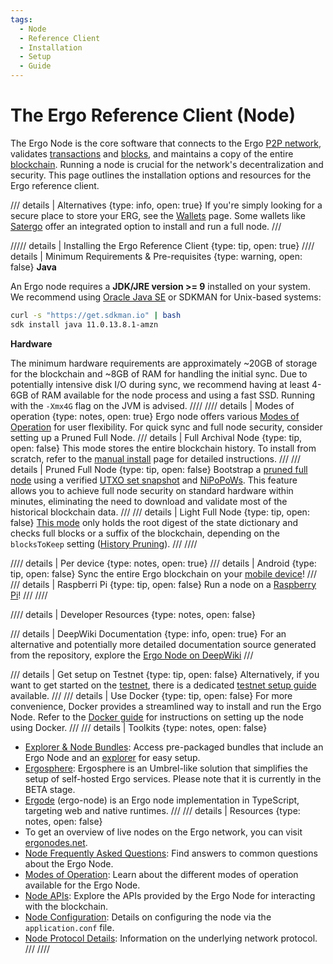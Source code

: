 ```yaml
---
tags:
  - Node
  - Reference Client
  - Installation
  - Setup
  - Guide
---
```


# The Ergo Reference Client (Node)

The Ergo Node is the core software that connects to the Ergo [P2P network](p2p-protocol-overview.md), validates [transactions](transactions.md) and [blocks](block.md), and maintains a copy of the entire [blockchain](protocol.md). Running a node is crucial for the network's decentralization and security. This page outlines the installation options and resources for the Ergo reference client.

/// details | Alternatives
    {type: info, open: true}
If you're simply looking for a secure place to store your ERG, see the [Wallets](wallets-overview.md) page. Some wallets like [Satergo](satergo.md) offer an integrated option to install and run a full node.
///

///// details | Installing the Ergo Reference Client
    {type: tip, open: true}
//// details | Minimum Requirements & Pre-requisites
    {type: warning, open: false}
**Java**

An Ergo node requires a **JDK/JRE version >= 9** installed on your system. We recommend using [Oracle Java SE](https://www.oracle.com/technetwork/java/javase/overview/index.html) or SDKMAN for Unix-based systems:

```bash
curl -s "https://get.sdkman.io" | bash
sdk install java 11.0.13.8.1-amzn
```

**Hardware**

The minimum hardware requirements are approximately ~20GB of storage for the blockchain and ~8GB of RAM for handling the initial sync. Due to potentially intensive disk I/O during sync, we recommend having at least 4-6GB of RAM available for the node process and using a fast SSD. Running with the `-Xmx4G` flag on the JVM is advised.
////
//// details | Modes of operation
    {type: notes, open: true}
Ergo node offers various [Modes of Operation](modes.md) for user flexibility. For quick sync and full node security, consider setting up a Pruned Full Node.
/// details | Full Archival Node
    {type: tip, open: false}
This mode stores the entire blockchain history. To install from scratch, refer to the [manual install](manual.md) page for detailed instructions.
///
/// details | Pruned Full Node
    {type: tip, open: false}
Bootstrap a [pruned full node](pruned-full-node.md) using a verified [UTXO set snapshot](eutxo.md) and [NiPoPoWs](nipopows.md). This feature allows you to achieve full node security on standard hardware within minutes, eliminating the need to download and validate most of the historical blockchain data.
///
/// details | Light Full Node
    {type: tip, open: false}
[This mode](light-full-node.md) only holds the root digest of the state dictionary and checks full blocks or a suffix of the blockchain, depending on the `blocksToKeep` setting ([History Pruning](history-pruning.md)).
///
////

//// details | Per device
    {type: notes, open: true}
/// details | Android
    {type: tip, open: false}
Sync the entire Ergo blockchain on your [mobile device](node-android.md)!
///
/// details | Raspberri Pi
    {type: tip, open: false}
Run a node on a [Raspberry Pi](pi.md)!
///
////

//// details | Developer Resources
    {type: notes, open: false}

/// details | DeepWiki Documentation
    {type: info, open: true}
For an alternative and potentially more detailed documentation source generated from the repository, explore the [Ergo Node on DeepWiki](https://deepwiki.com/ergoplatform/ergo/1-ergo-node-overview)
///

/// details | Get setup on Testnet
    {type: tip, open: false}
Alternatively, if you want to get started on the [testnet](testnet.md), there is a dedicated [testnet setup guide](testnet.md) available.
///
/// details | Use Docker
    {type: tip, open: false}
For more convenience, Docker provides a streamlined way to install and run the Ergo Node. Refer to the [Docker guide](docker.md) for instructions on setting up the node using Docker.
///
/// details | Toolkits
    {type: notes, open: false}

- [Explorer & Node Bundles](explorer.md#toolkits): Access pre-packaged bundles that include an Ergo Node and an [explorer](explorer.md) for easy setup.
- [Ergosphere](https://ergosphere.cloud/): Ergosphere is an Umbrel-like solution that simplifies the setup of self-hosted Ergo services. Please note that it is currently in the BETA stage.
- [Ergode](https://github.com/ross-weir/ergode) (ergo-node) is an Ergo node implementation in TypeScript, targeting web and native runtimes.
///
/// details | Resources
    {type: notes, open: false}
- To get an overview of live nodes on the Ergo network, you can visit [ergonodes.net](http://ergonodes.net).
- [Node Frequently Asked Questions](node-faq.md): Find answers to common questions about the Ergo Node.
- [Modes of Operation](modes.md): Learn about the different modes of operation available for the Ergo Node.
- [Node APIs](api.md): Explore the APIs provided by the Ergo Node for interacting with the blockchain.
- [Node Configuration](conf.md): Details on configuring the node via the `application.conf` file.
- [Node Protocol Details](protocol.md): Information on the underlying network protocol.
///
////
